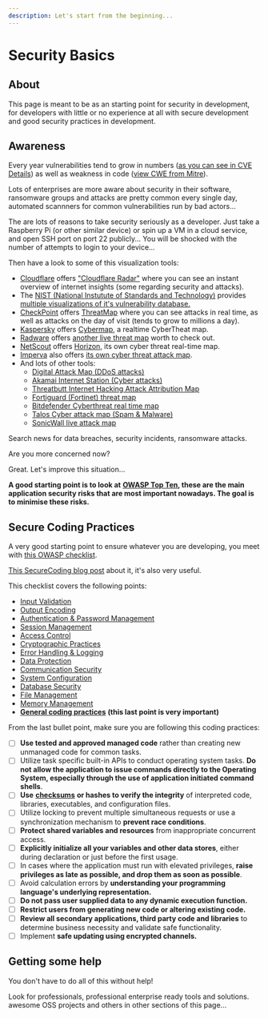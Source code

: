 ```yaml
---
description: Let's start from the beginning...
---
```


# Security Basics

## About

This page is meant to be as an starting point for security in development, for developers with little or no experience at all with secure development and good security practices in development.

## Awareness

Every year vulnerabilities tend to grow in numbers ([as you can see in CVE Details](https://www.cvedetails.com/browse-by-date.php)) as well as weakness in code ([view CWE from Mitre](https://cwe.mitre.org/data/index.html)).

Lots of enterprises are more aware about security in their software, ransomware groups and attacks are pretty common every single day, automated scannners for common vulnerabilities run by bad actors...

The are lots of reasons to take security seriously as a developer. Just take a Raspberry Pi (or other similar device) or spin up a VM in a cloud service, and open SSH port on port 22 publicly... You will be shocked with the number of attempts to login to your device...

Then have a look to some of this visualization tools:

* [Cloudflare](https://www.cloudflare.com/) offers ["Cloudflare Radar"](https://radar.cloudflare.com/) where you can see an instant overview of internet insights (some regarding security and attacks).
* The [NIST (National Instutute of Standards and Technology)](https://www.nist.gov/) provides [multiple visualizations of it's vulnerability database.](https://nvd.nist.gov/general/visualizations)
* [CheckPoint](https://www.checkpoint.com/) offers [ThreatMap](https://threatmap.checkpoint.com/) where you can see attacks in real time, as well as attacks on the day of visit (tends to grow to millions a day).
* [Kaspersky](https://www.kaspersky.com/) offers [Cybermap](https://cybermap.kaspersky.com/), a realtime CyberTheat map.
* [Radware](https://radware.com) offers [another live threat map](https://livethreatmap.radware.com/) worth to check out.
* [NetScout](https://www.netscout.com/) offers [Horizon](https://horizon.netscout.com/), its own cyber threat real-time map.
* [Imperva](https://www.imperva.com/) also offers [its own cyber threat attack map](https://www.imperva.com/cyber-threat-attack-map/).
* And lots of other tools:
  * [Digital Attack Map (DDoS attacks)](https://www.digitalattackmap.com/)
  * [Akamai Internet Station (Cyber attacks)](https://www.akamai.com/internet-station/cyber-attacks)
  * [Threatbutt Internet Hacking Attack Attribution Map](https://threatbutt.com/map/)
  * [Fortiguard (Fortinet) threat map](https://threatmap.fortiguard.com/)
  * [Bitdefender Cyberthreat real time map](https://threatmap.bitdefender.com/)
  * [Talos Cyber attack map (Spam & Malware)](https://talosintelligence.com/fullpage\_maps/pulse)
  * [SonicWall live attack map](https://attackmap.sonicwall.com/live-attack-map/)

Search news for data breaches, security incidents, ransomware attacks.

Are you more concerned now?

Great. Let's improve this situation...

**A good starting point is to look at** [**OWASP Top Ten**](https://owasp.org/www-project-top-ten/)**, these are the main application security risks that are most important nowadays. The goal is to minimise these risks.**

## Secure Coding Practices

A very good starting point to ensure whatever you are developing, you meet with [this OWASP checklist](https://owasp.org/www-project-secure-coding-practices-quick-reference-guide/stable-en/02-checklist/05-checklist).

[This SecureCoding blog post](https://www.securecoding.com/blog/owasp-secure-coding-checklist/) about it, it's also very useful.

This checklist covers the following points:

* [Input Validation](https://owasp.org/www-project-secure-coding-practices-quick-reference-guide/stable-en/02-checklist/05-checklist#input-validation)
* [Output Encoding](https://owasp.org/www-project-secure-coding-practices-quick-reference-guide/stable-en/02-checklist/05-checklist#output-encoding)
* [Authentication & Password Management](https://owasp.org/www-project-secure-coding-practices-quick-reference-guide/stable-en/02-checklist/05-checklist#authentication-and-password-management)
* [Session Management](https://owasp.org/www-project-secure-coding-practices-quick-reference-guide/stable-en/02-checklist/05-checklist#session-management)
* [Access Control](https://owasp.org/www-project-secure-coding-practices-quick-reference-guide/stable-en/02-checklist/05-checklist#access-control)
* [Cryptographic Practices](https://owasp.org/www-project-secure-coding-practices-quick-reference-guide/stable-en/02-checklist/05-checklist#cryptographic-practices)
* [Error Handling & Logging](https://owasp.org/www-project-secure-coding-practices-quick-reference-guide/stable-en/02-checklist/05-checklist#error-handling-and-logging)
* [Data Protection](https://owasp.org/www-project-secure-coding-practices-quick-reference-guide/stable-en/02-checklist/05-checklist#data-protection)
* [Communication Security](https://owasp.org/www-project-secure-coding-practices-quick-reference-guide/stable-en/02-checklist/05-checklist#communication-security)
* [System Configuration](https://owasp.org/www-project-secure-coding-practices-quick-reference-guide/stable-en/02-checklist/05-checklist#system-configuration)
* [Database Security](https://owasp.org/www-project-secure-coding-practices-quick-reference-guide/stable-en/02-checklist/05-checklist#database-security)
* [File Management](https://owasp.org/www-project-secure-coding-practices-quick-reference-guide/stable-en/02-checklist/05-checklist#file-management)
* [Memory Management](https://owasp.org/www-project-secure-coding-practices-quick-reference-guide/stable-en/02-checklist/05-checklist#memory-management)
* [**General coding practices**](https://owasp.org/www-project-secure-coding-practices-quick-reference-guide/stable-en/02-checklist/05-checklist#general-coding-practices) **(this last point is very important)**

From the last bullet point, make sure you are following this coding practices:

* [ ] **Use tested and approved managed code** rather than creating new unmanaged code for common tasks.
* [ ] Utilize task specific built-in APIs to conduct operating system tasks. **Do not allow the application to issue commands directly to the Operating System, especially through the use of application initiated command shells**.
* [ ] **Use** [**checksums**](https://en.wikipedia.org/wiki/Checksum) **or hashes to verify the integrity** of interpreted code, libraries, executables, and configuration files.
* [ ] Utilize locking to prevent multiple simultaneous requests or use a synchronization mechanism to **prevent race conditions**.
* [ ] **Protect shared variables and resources** from inappropriate concurrent access.
* [ ] **Explicitly initialize all your variables and other data stores**, either during declaration or just before the first usage.
* [ ] In cases where the application must run with elevated privileges, **raise privileges as late as possible, and drop them as soon as possible**.
* [ ] Avoid calculation errors by **understanding your programming language's underlying representation.**
* [ ] **Do not pass user supplied data to any dynamic execution function.**
* [ ] **Restrict users from generating new code or altering existing code.**
* [ ] **Review all secondary applications, third party code and libraries** to determine business necessity and validate safe functionality.
* [ ] Implement **safe updating using encrypted channels.**

## Getting some help

You don't have to do all of this without help!

Look for professionals, professional enterprise ready tools and solutions. awesome OSS projects and others in other sections of this page...
